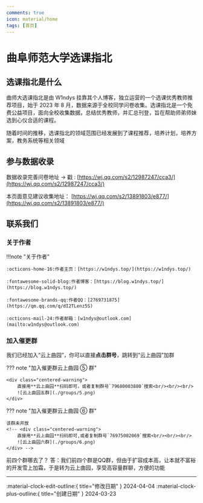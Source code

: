 ```yaml
---
comments: true
icon: material/home
tags: [首页]
---
```


# 曲阜师范大学选课指北

## 选课指北是什么

曲师大选课指北是由 W1ndys 挂靠其个人博客，独立运营的一个选课优秀教师推荐项目，始于 2023 年 8 月，数据来源于全校同学问卷收集。选课指北是一个免费公益项目，面向全校收集数据，总结优秀教师，并汇总刊登，旨在帮助师弟师妹选到心仪合适的课程。

随着时间的推移，选课指北的领域范围已经发展到了课程推荐，培养计划，培养方案，教务系统等相关领域

## 参与数据收录

数据收录完善问卷地址 → 戳 : [https://wj.qq.com/s2/12987247/cca3/](https://wj.qq.com/s2/12987247/cca3/)

本页面意见建议收集地址： [https://wj.qq.com/s2/13891803/e877/](https://wj.qq.com/s2/13891803/e877/)

## 联系我们

### 关于作者

!!!note "关于作者"

    :octicons-home-16:作者主页：[https://w1ndys.top/](https://w1ndys.top/)

    :fontawesome-solid-blog:作者博客：[https://blog.w1ndys.top/](https://blog.w1ndys.top/)

    :fontawesome-brands-qq:作者QQ：[2769731875](https://qm.qq.com/q/dI2TLenz5S)

    :octicons-mail-24:作者邮箱：[w1ndys@outlook.com](mailto:w1ndys@outlook.com)

### 加入催更群

我们已经加入“云上曲园”，你可以直接**点击群号**，跳转到“云上曲园”加群

<style>
.centered-warning {
    text-align: center;
}

.centered-warning img {
    display: block;
    margin: 0 auto;
}
</style>

??? note "加入催更群云上曲园 ⑤ 群"

    <div class="centered-warning">
        直接用**云上曲园**扫码即可，或者复制群号`79680003880`搜索<br/><br/><br/>
        ![云上曲园五群](./groups/5.png)
    </div>

??? note "加入催更群云上曲园 ⑥ 群"

    该群未开放
    <!-- <div class="centered-warning">
        直接用**云上曲园**扫码即可,或者复制群号`76975002069`搜索<br/><br/><br/>
        ![云上曲园六群](./groups/6.png)
    </div> -->

前四个群哪去了？
答：我们前四个群是QQ群，但由于扩容成本高，让本就不富裕的开发雪上加霜，于是转为云上曲园，享受高容量群聊，方便的功能

---

:material-clock-edit-outline:{ title="修改日期" } 2024-04-04
:material-clock-plus-outline:{ title="创建日期" } 2024-03-23
